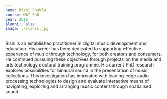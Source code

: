 ```yaml
---
name: Rishi Shukla
course: MAT PhD
year: 2016
alumni: False
image: ./rishis.jpg
---
```

Rishi is an established practitioner in digital music development and education. His career has been dedicated to supporting effective experience of music through technology, for both creators and consumers. He continued pursuing these objectives through projects on the media and arts technology doctoral training programme. His current PhD research explores possibilities for binaural sound in the presentation of music collections. This investigation has innovated with leading edge audio processing technologies to design and evaluate interactive means of navigating, exploring and arranging music content through spatialised sound.